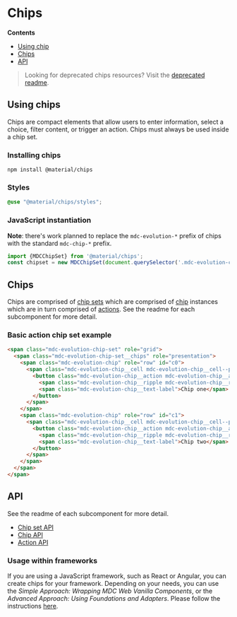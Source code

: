 <!--docs:
title: "Chips"
layout: detail
section: components
excerpt: "Chips are compact elements that represent an attribute, text, entity, or action."
iconId: chip
path: /catalog/chips/
-->

# Chips

**Contents**

* [Using chip](#using-chips)
* [Chips](#chips)
* [API](#api)

>Looking for deprecated chips resources? Visit the [deprecated readme](deprecated/README.md).

## Using chips

Chips are compact elements that allow users to enter information, select a choice, filter content, or trigger an action. Chips must always be used inside a chip set.

### Installing chips

```
npm install @material/chips
```

### Styles

```scss
@use "@material/chips/styles";
```

### JavaScript instantiation

**Note**: there's work planned to replace the `mdc-evolution-*` prefix of chips with the standard `mdc-chip-*` prefix.

```js
import {MDCChipSet} from '@material/chips';
const chipset = new MDCChipSet(document.querySelector('.mdc-evolution-chip-set'));
```

## Chips

Chips are comprised of [chip sets](./chipset) which are comprised of [chip](./chip) instances which are in turn comprised of [actions](./action). See the readme for each subcomponent for more detail.

### Basic action chip set example

```html
<span class="mdc-evolution-chip-set" role="grid">
  <span class="mdc-evolution-chip-set__chips" role="presentation">
    <span class="mdc-evolution-chip" role="row" id="c0">
      <span class="mdc-evolution-chip__cell mdc-evolution-chip__cell--primary" role="gridcell">
        <button class="mdc-evolution-chip__action mdc-evolution-chip__action--primary" type="button" tabindex="0">
          <span class="mdc-evolution-chip__ripple mdc-evolution-chip__ripple--primary"></span>
          <span class="mdc-evolution-chip__text-label">Chip one</span>
        </button>
      </span>
    </span>
    <span class="mdc-evolution-chip" role="row" id="c1">
      <span class="mdc-evolution-chip__cell mdc-evolution-chip__cell--primary" role="gridcell">
        <button class="mdc-evolution-chip__action mdc-evolution-chip__action--primary" type="button" tabindex="-1">
          <span class="mdc-evolution-chip__ripple mdc-evolution-chip__ripple--primary"></span>
          <span class="mdc-evolution-chip__text-label">Chip two</span>
        </button>
      </span>
    </span>
  </span>
</span>
```

## API

See the readme of each subcomponent for more detail.

- [Chip set API](./chipset#api)
- [Chip API](./chip#api)
- [Action API](./action#api)

### Usage within frameworks

If you are using a JavaScript framework, such as React or Angular, you can create chips for your framework. Depending on your needs, you can use the _Simple Approach: Wrapping MDC Web Vanilla Components_, or the _Advanced Approach: Using Foundations and Adapters_. Please follow the instructions [here](../../../docs/integrating-into-frameworks.md).

